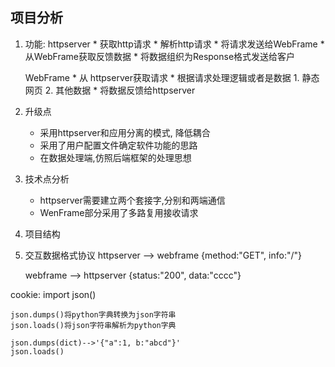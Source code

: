 ## 项目分析

1. 功能:
    httpserver
        * 获取http请求
        * 解析http请求
        * 将请求发送给WebFrame
        * 从WebFrame获取反馈数据
        * 将数据组织为Response格式发送给客户

    WebFrame
        * 从 httpserver获取请求
        * 根据请求处理逻辑或者是数据
            1. 静态网页
            2. 其他数据
        * 将数据反馈给httpserver

2. 升级点
    * 采用httpserver和应用分离的模式, 降低耦合
    * 采用了用户配置文件确定软件功能的思路
    * 在数据处理端,仿照后端框架的处理思想

3. 技术点分析
    * httpserver需要建立两个套接字,分别和两端通信
    * WenFrame部分采用了多路复用接收请求

4. 项目结构

5. 交互数据格式协议
    httpserver --> webframe {method:"GET", info:"/"}

    webframe --> httpserver {status:"200", data:"cccc"}



cookie:
    import json()

    json.dumps()将python字典转换为json字符串
    json.loads()将json字符串解析为python字典

    json.dumps(dict)-->'{"a":1, b:"abcd"}'
    json.loads()







